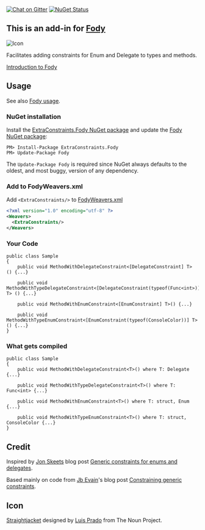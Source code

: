 [![Chat on Gitter](https://img.shields.io/gitter/room/fody/fody.svg?style=flat&max-age=86400)](https://gitter.im/Fody/Fody)
[![NuGet Status](http://img.shields.io/nuget/v/ExtraConstraints.Fody.svg?style=flat&max-age=86400)](https://www.nuget.org/packages/ExtraConstraints.Fody/)


## This is an add-in for [Fody](https://github.com/Fody/Fody/) 

![Icon](https://raw.githubusercontent.comFody/ExtraConstraints/master/package_icon.png)

Facilitates adding constraints for Enum and Delegate to types and methods.

[Introduction to Fody](http://github.com/Fody/Fody/wiki/SampleUsage)


## Usage

See also [Fody usage](https://github.com/Fody/Fody#usage).


### NuGet installation

Install the [ExtraConstraints.Fody NuGet package](https://nuget.org/packages/ExtraConstraints.Fody/) and update the [Fody NuGet package](https://nuget.org/packages/Fody/):

```
PM> Install-Package ExtraConstraints.Fody
PM> Update-Package Fody
```

The `Update-Package Fody` is required since NuGet always defaults to the oldest, and most buggy, version of any dependency.


### Add to FodyWeavers.xml

Add `<ExtraConstraints/>` to [FodyWeavers.xml](https://github.com/Fody/Fody#add-fodyweaversxml)

```xml
<?xml version="1.0" encoding="utf-8" ?>
<Weavers>
  <ExtraConstraints/>
</Weavers>
```


### Your Code

    public class Sample
    {
        public void MethodWithDelegateConstraint<[DelegateConstraint] T> () {...}

        public void MethodWithTypeDelegateConstraint<[DelegateConstraint(typeof(Func<int>))] T> () {...}

        public void MethodWithEnumConstraint<[EnumConstraint] T>() {...}

        public void MethodWithTypeEnumConstraint<[EnumConstraint(typeof(ConsoleColor))] T>() {...}
    } 
	

### What gets compiled

    public class Sample
    {
        public void MethodWithDelegateConstraint<T>() where T: Delegate {...}

        public void MethodWithTypeDelegateConstraint<T>() where T: Func<int> {...}

        public void MethodWithEnumConstraint<T>() where T: struct, Enum {...}

        public void MethodWithTypeEnumConstraint<T>() where T: struct, ConsoleColor {...}
    }


## Credit 

Inspired by [Jon Skeets](http://msmvps.com/blogs/jon_skeet)  blog post [Generic constraints for enums and delegates](http://msmvps.com/blogs/jon_skeet/archive/2009/09/10/generic-constraints-for-enums-and-delegates.aspx).

Based mainly on code from [Jb Evain](http://evain.net/bio/)'s blog post [Constraining generic constraints](http://evain.net/blog/articles/2012/01/13/constraining-generic-constraints).


## Icon

<a href="http://thenounproject.com/noun/straightjacket/#icon-No7600" target="_blank">Straightjacket</a> designed by <a href="http://thenounproject.com/Luis" target="_blank">Luis Prado</a> from The Noun Project.
